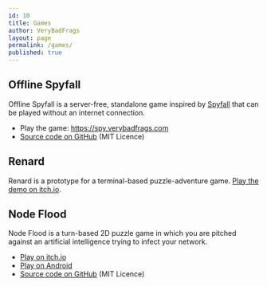 ```yaml
---
id: 10
title: Games
author: VeryBadFrags
layout: page
permalink: /games/
published: true
---
```

## Offline Spyfall

Offline Spyfall is a server-free, standalone game inspired by [Spyfall](https://hwint.ru/portfolio-item/spyfall/) that can be played without an internet connection.

* Play the game: https://spy.verybadfrags.com
* [Source code on GitHub](https://github.com/VeryBadFrags/offline-spy) (MIT Licence)

## Renard

Renard is a prototype for a terminal-based puzzle-adventure game.
[Play the demo on itch.io](https://verybadfrags.itch.io/renard).

## Node Flood

Node Flood is a turn-based 2D puzzle game in which you are pitched  against an artificial intelligence trying to infect your network.

* [Play on itch.io](https://verybadfrags.itch.io/node-flood)
* [Play on Android](https://play.google.com/store/apps/details?id=com.vourch.nodeflood)
* [Source code on GitHub](https://github.com/VeryBadFrags/NodeFlood) (MIT Licence)
